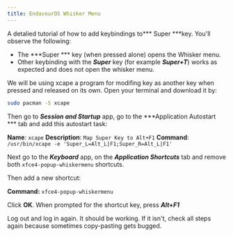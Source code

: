 ```yaml
---
title: EndavourOS Whisker Menu
---
```


A detalied tutorial of how to add keybindings to*** Super ***key. You'll observe the following:
- The ***Super *** key (when pressed alone) opens the Whisker menu.
- Other keybinding with the ***Super*** key (for example ***Super+T***) works as expected and does not open the whisker menu.

We will be using xcape a program for modifing key as another key when pressed and released on its own. Open your terminal and download it by:

``` bash
sudo pacman -S xcape
```

Then go to ***Session and Startup*** app,  go to the ***Application Autostart *** tab and add this autostart task:

**Name**: `xcape`
**Description**: `Map Super Key to Alt+F1`
**Command**: ``/usr/bin/xcape -e 'Super_L=Alt_L|F1;Super_R=Alt_L|F1'``

Next go to the ***Keyboard*** app, on the ***Application Shortcuts*** tab and remove both `xfce4-popup-whiskermenu` shortcuts.

Then add a new shortcut:

**Command:** `xfce4-popup-whiskermenu`

Click **OK**. When prompted for the shortcut key, press ***Alt+F1***

Log out and log in again. It should be working. If it isn't, check all steps again because sometimes copy-pasting gets bugged.